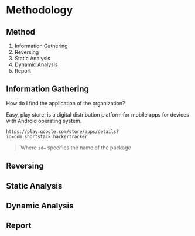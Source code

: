 # Methodology

## Method

1. Information Gathering
2. Reversing
3. Static Analysis
4. Dynamic Analysis
5. Report

## Information Gathering

How do I find the application of the organization?

Easy, play store: is a digital distribution platform for mobile apps for devices with Android operating system.

`https://play.google.com/store/apps/details?id=com.shortstack.hackertracker`

> Where `id=` specifies the name of the package



## Reversing

## Static Analysis

## Dynamic Analysis

## Report

